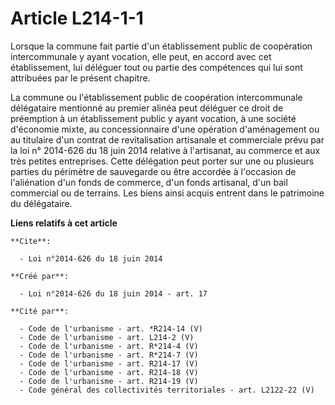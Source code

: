 # Article L214-1-1

Lorsque la commune fait partie d'un établissement public de coopération intercommunale y ayant vocation, elle peut, en accord
avec cet établissement, lui déléguer tout ou partie des compétences qui lui sont attribuées par le présent chapitre. 

La commune ou l'établissement public de coopération intercommunale délégataire mentionné au premier alinéa peut déléguer ce
droit de préemption à un établissement public y ayant vocation, à une société d'économie mixte, au concessionnaire d'une
opération d'aménagement ou au titulaire d'un contrat de revitalisation artisanale et commerciale prévu par la loi n° 2014-626
du 18 juin 2014 relative à l'artisanat, au commerce et aux très petites entreprises. Cette délégation peut porter sur une ou
plusieurs parties du périmètre de sauvegarde ou être accordée à l'occasion de l'aliénation d'un fonds de commerce, d'un fonds
artisanal, d'un bail commercial ou de terrains. Les biens ainsi acquis entrent dans le patrimoine du délégataire.

**Liens relatifs à cet article**

	**Cite**:

	  - Loi n°2014-626 du 18 juin 2014

	**Créé par**:

	  - Loi n°2014-626 du 18 juin 2014 - art. 17

	**Cité par**:

	  - Code de l'urbanisme - art. *R214-14 (V)
	  - Code de l'urbanisme - art. L214-2 (V)
	  - Code de l'urbanisme - art. R*214-4 (V)
	  - Code de l'urbanisme - art. R*214-7 (V)
	  - Code de l'urbanisme - art. R214-17 (V)
	  - Code de l'urbanisme - art. R214-18 (V)
	  - Code de l'urbanisme - art. R214-19 (V)
	  - Code général des collectivités territoriales - art. L2122-22 (V)
